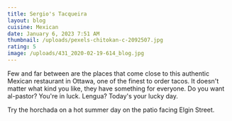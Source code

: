 ```yaml
---
title: Sergio's Tacqueira
layout: blog
cuisine: Mexican
date: January 6, 2023 7:51 AM
thumbnail: /uploads/pexels-chitokan-c-2092507.jpg
rating: 5
image: /uploads/431_2020-02-19-614_blog.jpg
---
```


F﻿ew and far between are the places that come close to this authentic Mexican restaurant in Ottawa, one of the finest to order tacos. It doesn't matter what kind you like, they have something for everyone. Do you want al-pastor? You're in luck. Lengua? Today's your lucky day.

Try the horchada on a hot summer day on the patio facing Elgin Street.

